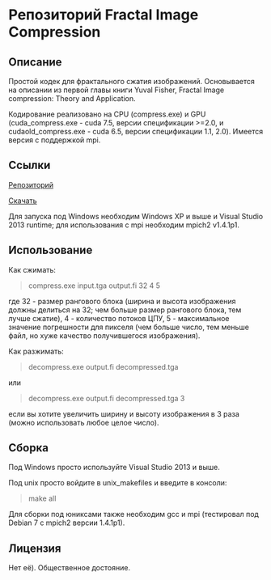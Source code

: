 Репозиторий Fractal Image Compression
=====================================

Описание
--------

Простой кодек для фрактального сжатия изображений. Основывается на описании из первой главы книги Yuval Fisher, Fractal Image compression: Theory and Application.

Кодирование реализовано на CPU (compress.exe) и GPU (cuda_compress.exe - cuda 7.5, версии спецификации >=2.0, и cudaold_compress.exe - cuda 6.5, версии спецификации 1.1, 2.0). Имеется версия с поддержкой mpi.

Ссылки
------

[Репозиторий](https://github.com/ImageProcessing-ElectronicPublications/fractal_image_compression)

[Скачать](https://github.com/ImageProcessing-ElectronicPublications/fractal_image_compression/releases)

Для запуска под Windows необходим Windows XP и выше и Visual Studio 2013 runtime; для использования с mpi необходим mpich2 v1.4.1p1.

Использование
-------------

Как сжимать:

>compress.exe input.tga output.fi 32 4 5

где 32 - размер рангового блока (ширина и высота изображения должны делиться на 32; чем больше размер рангового блока, тем лучше сжатие), 4 - количество потоков ЦПУ, 5 - максимальное значение погрешности для пикселя (чем больше число, тем меньше файл, но хуже качество получившегося изображения).

Как разжимать:

>decompress.exe output.fi decompressed.tga

или

>decompress.exe output.fi decompressed.tga 3

если вы хотите увеличить ширину и высоту изображения в 3 раза (можно использовать любое целое число).

Сборка
------

Под Windows просто используйте Visual Studio 2013 и выше.

Под unix просто войдите в unix_makefiles и введите в консоли:

>make all

Для сборки под юниксами также необходим gcc и mpi (тестировал под Debian 7 с mpich2 версии 1.4.1p1).

Лицензия
--------

Нет её). Общественное достояние.
